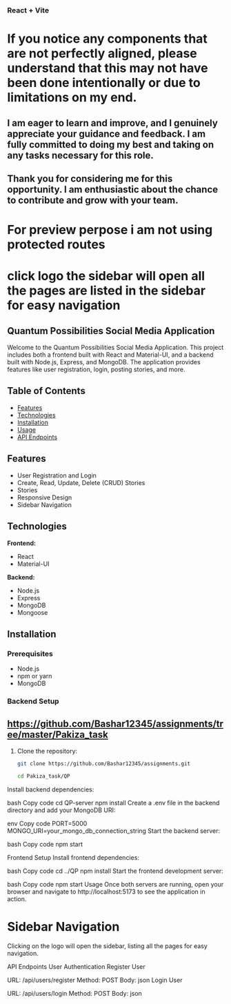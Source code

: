 ### React + Vite


# If you notice any components that are not perfectly aligned, please understand that this may not have been done intentionally or due to limitations on my end. 

## I am eager to learn and improve, and I genuinely appreciate your guidance and feedback. I am fully committed to doing my best and taking on any tasks necessary for this role.

## Thank you for considering me for this opportunity. I am enthusiastic about the chance to contribute and grow with your team.

# For preview perpose i am not using protected routes
# click logo the sidebar will open all the pages are listed in the sidebar for easy navigation


## Quantum Possibilities Social Media Application

Welcome to the Quantum Possibilities Social Media Application. This project includes both a frontend built with React and Material-UI, and a backend built with Node.js, Express, and MongoDB. The application provides features like user registration, login, posting stories, and more.

## Table of Contents

- [Features](#features)
- [Technologies](#technologies)
- [Installation](#installation)
- [Usage](#usage)
- [API Endpoints](#api-endpoints)




## Features

- User Registration and Login
- Create, Read, Update, Delete (CRUD) Stories
- Stories
- Responsive Design
- Sidebar Navigation

## Technologies

**Frontend:**
- React
- Material-UI

**Backend:**
- Node.js
- Express
- MongoDB
- Mongoose

## Installation

### Prerequisites

- Node.js
- npm or yarn
- MongoDB

### Backend Setup

## https://github.com/Bashar12345/assignments/tree/master/Pakiza_task

1. Clone the repository:

   ```bash
   git clone https://github.com/Bashar12345/assignments.git

   cd Pakiza_task/QP
Install backend dependencies:

bash
Copy code
cd QP-server
npm install
Create a .env file in the backend directory and add your MongoDB URI:

env
Copy code
PORT=5000
MONGO_URI=your_mongo_db_connection_string
Start the backend server:

bash
Copy code
npm start

Frontend Setup
Install frontend dependencies:

bash
Copy code
cd ../QP
npm install
Start the frontend development server:

bash
Copy code
npm start
Usage
Once both servers are running, open your browser and navigate to http://localhost:5173 to see the application in action.

# Sidebar Navigation
Clicking on the logo will open the sidebar, listing all the pages for easy navigation.

API Endpoints
User Authentication
Register User

URL: /api/users/register
Method: POST
Body:
json
Login User

URL: /api/users/login
Method: POST
Body:
json



